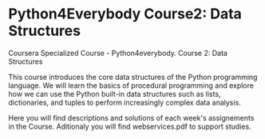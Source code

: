 # Python4Everybody Course2: Data Structures

Coursera Specialized Course - Python4everybody. Course 2: Data Structures

This course introduces the core data structures of the Python programming language. We will learn the basics of procedural programming and explore how we can use the Python built-in data structures such as lists, dictionaries, and tuples to perform increasingly complex data analysis.

Here you will find descriptions and solutions of each week's assignements in the Course. Aditionaly you will find webservices.pdf to support studies.
